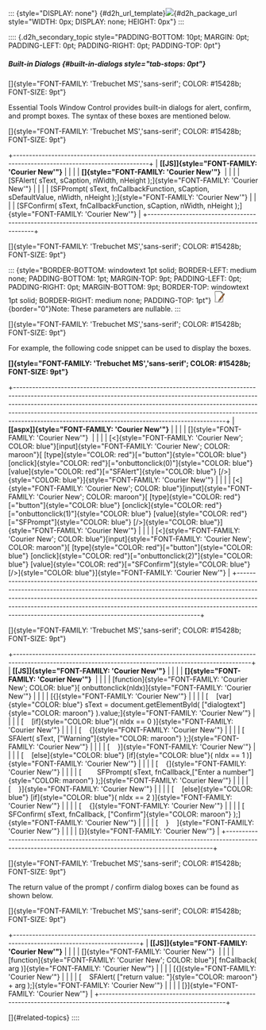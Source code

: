 ::: {style="DISPLAY: none"}
[](ms-xhelp:///?Id=d2h_url_template){#d2h_url_template}![](!package_url!){#d2h_package_url style="WIDTH: 0px; DISPLAY: none; HEIGHT: 0px"}
:::

:::: {.d2h_secondary_topic style="PADDING-BOTTOM: 10pt; MARGIN: 0pt; PADDING-LEFT: 0pt; PADDING-RIGHT: 0pt; PADDING-TOP: 0pt"}
##### Built-in Dialogs {#built-in-dialogs style="tab-stops: 0pt"}

[]{style="FONT-FAMILY: 'Trebuchet MS','sans-serif'; COLOR: #15428b; FONT-SIZE: 9pt"} 

Essential Tools Window Control provides built-in dialogs for alert, confirm, and prompt boxes. The syntax of these boxes are mentioned below.

[]{style="FONT-FAMILY: 'Trebuchet MS','sans-serif'; COLOR: #15428b; FONT-SIZE: 9pt"} 

+------------------------------------------------------------------------------------------------------------------------+
| **[\[JS\]]{style="FONT-FAMILY: 'Courier New'"}**                                                                       |
|                                                                                                                        |
| **[]{style="FONT-FAMILY: 'Courier New'"}**                                                                             |
|                                                                                                                        |
| [SFAlert( sText, sCaption, nWidth, nHeight );]{style="FONT-FAMILY: 'Courier New'"}                                     |
|                                                                                                                        |
| [SFPrompt( sText, fnCallbackFunction, sCaption, sDefaultValue, nWidth, nHeight );]{style="FONT-FAMILY: 'Courier New'"} |
|                                                                                                                        |
| [SFConfirm( sText, fnCallbackFunction, sCaption, nWidth, nHeight );]{style="FONT-FAMILY: 'Courier New'"}               |
+------------------------------------------------------------------------------------------------------------------------+

[]{style="FONT-FAMILY: 'Trebuchet MS','sans-serif'; COLOR: #15428b; FONT-SIZE: 9pt"} 

::: {style="BORDER-BOTTOM: windowtext 1pt solid; BORDER-LEFT: medium none; PADDING-BOTTOM: 1pt; MARGIN-TOP: 9pt; PADDING-LEFT: 0pt; PADDING-RIGHT: 0pt; MARGIN-BOTTOM: 9pt; BORDER-TOP: windowtext 1pt solid; BORDER-RIGHT: medium none; PADDING-TOP: 1pt"}
![](ImagesExt/image72_1.jpg){border="0"}Note: These parameters are nullable.
:::

[]{style="FONT-FAMILY: 'Trebuchet MS','sans-serif'; COLOR: #15428b; FONT-SIZE: 9pt"} 

For example, the following code snippet can be used to display the boxes.

**[]{style="FONT-FAMILY: 'Trebuchet MS','sans-serif'; COLOR: #15428b; FONT-SIZE: 9pt"}** 

+------------------------------------------------------------------------------------------------------------------------------------------------------------------------------------------------------------------------------------------------------------------------------------------------------------------------------------------------------------------------------------------+
| **[\[aspx\]]{style="FONT-FAMILY: 'Courier New'"}**                                                                                                                                                                                                                                                                                                                                       |
|                                                                                                                                                                                                                                                                                                                                                                                          |
| []{style="FONT-FAMILY: 'Courier New'"}                                                                                                                                                                                                                                                                                                                                                   |
|                                                                                                                                                                                                                                                                                                                                                                                          |
| [\<]{style="FONT-FAMILY: 'Courier New'; COLOR: blue"}[input]{style="FONT-FAMILY: 'Courier New'; COLOR: maroon"}[ [type]{style="COLOR: red"}[=\"button\"]{style="COLOR: blue"} [onclick]{style="COLOR: red"}[=\"onbuttonclick(0)\"]{style="COLOR: blue"} [value]{style="COLOR: red"}[=\"SFAlert\"]{style="COLOR: blue"} [/\>]{style="COLOR: blue"}]{style="FONT-FAMILY: 'Courier New'"}   |
|                                                                                                                                                                                                                                                                                                                                                                                          |
| [\<]{style="FONT-FAMILY: 'Courier New'; COLOR: blue"}[input]{style="FONT-FAMILY: 'Courier New'; COLOR: maroon"}[ [type]{style="COLOR: red"}[=\"button\"]{style="COLOR: blue"} [onclick]{style="COLOR: red"}[=\"onbuttonclick(1)\"]{style="COLOR: blue"} [value]{style="COLOR: red"}[=\"SFPrompt\"]{style="COLOR: blue"} [/\>]{style="COLOR: blue"}]{style="FONT-FAMILY: 'Courier New'"}  |
|                                                                                                                                                                                                                                                                                                                                                                                          |
| [\<]{style="FONT-FAMILY: 'Courier New'; COLOR: blue"}[input]{style="FONT-FAMILY: 'Courier New'; COLOR: maroon"}[ [type]{style="COLOR: red"}[=\"button\"]{style="COLOR: blue"} [onclick]{style="COLOR: red"}[=\"onbuttonclick(2)\"]{style="COLOR: blue"} [value]{style="COLOR: red"}[=\"SFConfirm\"]{style="COLOR: blue"} [/\>]{style="COLOR: blue"}]{style="FONT-FAMILY: 'Courier New'"} |
+------------------------------------------------------------------------------------------------------------------------------------------------------------------------------------------------------------------------------------------------------------------------------------------------------------------------------------------------------------------------------------------+

[]{style="FONT-FAMILY: 'Trebuchet MS','sans-serif'; COLOR: #15428b; FONT-SIZE: 9pt"} 

+--------------------------------------------------------------------------------------------------------------------------------------------------------+
| **[\[JS\]]{style="FONT-FAMILY: 'Courier New'"}**                                                                                                       |
|                                                                                                                                                        |
| **[]{style="FONT-FAMILY: 'Courier New'"}**                                                                                                             |
|                                                                                                                                                        |
| [function]{style="FONT-FAMILY: 'Courier New'; COLOR: blue"}[ onbuttonclick(nIdx)]{style="FONT-FAMILY: 'Courier New'"}                                  |
|                                                                                                                                                        |
| [{]{style="FONT-FAMILY: 'Courier New'"}                                                                                                                |
|                                                                                                                                                        |
| [    [var]{style="COLOR: blue"} sText = document.getElementById( [\"dialogtext\"]{style="COLOR: maroon"} ).value;]{style="FONT-FAMILY: 'Courier New'"} |
|                                                                                                                                                        |
| [    [if]{style="COLOR: blue"}( nIdx == 0 )]{style="FONT-FAMILY: 'Courier New'"}                                                                       |
|                                                                                                                                                        |
| [    {]{style="FONT-FAMILY: 'Courier New'"}                                                                                                            |
|                                                                                                                                                        |
| [        SFAlert( sText, [\"Warning\"]{style="COLOR: maroon"} );]{style="FONT-FAMILY: 'Courier New'"}                                                  |
|                                                                                                                                                        |
| [    }]{style="FONT-FAMILY: 'Courier New'"}                                                                                                            |
|                                                                                                                                                        |
| [    [else]{style="COLOR: blue"} [if]{style="COLOR: blue"}( nIdx == 1 )]{style="FONT-FAMILY: 'Courier New'"}                                           |
|                                                                                                                                                        |
| [    {]{style="FONT-FAMILY: 'Courier New'"}                                                                                                            |
|                                                                                                                                                        |
| [        SFPrompt( sText, fnCallback,[\"Enter a number\"]{style="COLOR: maroon"} );]{style="FONT-FAMILY: 'Courier New'"}                               |
|                                                                                                                                                        |
| [    }]{style="FONT-FAMILY: 'Courier New'"}                                                                                                            |
|                                                                                                                                                        |
| [    [else]{style="COLOR: blue"} [if]{style="COLOR: blue"}( nIdx == 2 )]{style="FONT-FAMILY: 'Courier New'"}                                           |
|                                                                                                                                                        |
| [    {]{style="FONT-FAMILY: 'Courier New'"}                                                                                                            |
|                                                                                                                                                        |
| [        SFConfirm( sText, fnCallback, [\"Confirm\"]{style="COLOR: maroon"} );]{style="FONT-FAMILY: 'Courier New'"}                                    |
|                                                                                                                                                        |
| [    }    ]{style="FONT-FAMILY: 'Courier New'"}                                                                                                        |
|                                                                                                                                                        |
| [}]{style="FONT-FAMILY: 'Courier New'"}                                                                                                                |
+--------------------------------------------------------------------------------------------------------------------------------------------------------+

[]{style="FONT-FAMILY: 'Trebuchet MS','sans-serif'; COLOR: #15428b; FONT-SIZE: 9pt"} 

The return value of the prompt / confirm dialog boxes can be found as shown below.

[]{style="FONT-FAMILY: 'Trebuchet MS','sans-serif'; COLOR: #15428b; FONT-SIZE: 9pt"} 

+---------------------------------------------------------------------------------------------------------------------+
| **[\[JS\]]{style="FONT-FAMILY: 'Courier New'"}**                                                                    |
|                                                                                                                     |
| []{style="FONT-FAMILY: 'Courier New'"}                                                                              |
|                                                                                                                     |
| [function]{style="FONT-FAMILY: 'Courier New'; COLOR: blue"}[ fnCallback( arg )]{style="FONT-FAMILY: 'Courier New'"} |
|                                                                                                                     |
| [{]{style="FONT-FAMILY: 'Courier New'"}                                                                             |
|                                                                                                                     |
| [    SFAlert( [\"return value: \"]{style="COLOR: maroon"} + arg );]{style="FONT-FAMILY: 'Courier New'"}             |
|                                                                                                                     |
| [}]{style="FONT-FAMILY: 'Courier New'"}                                                                             |
+---------------------------------------------------------------------------------------------------------------------+

[]{#related-topics}
::::
